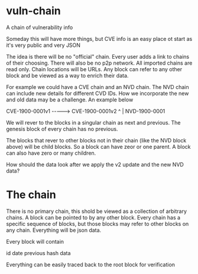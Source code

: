# vuln-chain
A chain of vulnerability info

Someday this will have more things, but CVE info is an easy place ot start as it's very public and very JSON

The idea is there will be no "official" chain. Every user adds a link to
chains of their choosing. There will also be no p2p network. All imported
chains are read only. Chain locations will be URLs. Any block can refer to
any other block and be viewed as a way to enrich their data.

For example we could have a CVE chain and an NVD chain. The NVD chain can
include new details for different CVD IDs. How we incorporate the new and
old data may be a challenge. An example below

CVE-1900-0001v1 -----> CVE-1900-0001v2
       ^
       |
    NVD-1900-0001

We will rever to the blocks in a singular chain as next and previous. The
genesis block of every chain has no previous.

The blocks that rever to other blocks not in their chain (like the NVD
block above) will be child blocks. So a block can have zeor or one parent.
A block can also have zero or many children.

How should the data look after we apply the v2 update and the new NVD data?

# The chain

There is no primary chain, this shold be viewed as a collection of
arbitrary chains. A block can be pointed to by any other block. Every chain
has a specific sequence of blocks, but those blocks may refer to other
blocks on any chain. Everything will be json data.

Every block will contain

id
date
previous
hash
data

Everything can be easily traced back to the root block for verification
